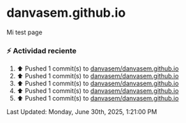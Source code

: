# danvasem.github.io
Mi test page

### :zap: Actividad reciente
<!--RECENT_ACTIVITY:start-->
1. ⬆️ Pushed 1 commit(s) to [danvasem/danvasem.github.io](https://github.com/danvasem/danvasem.github.io)<br>
2. ⬆️ Pushed 1 commit(s) to [danvasem/danvasem.github.io](https://github.com/danvasem/danvasem.github.io)<br>
3. ⬆️ Pushed 1 commit(s) to [danvasem/danvasem.github.io](https://github.com/danvasem/danvasem.github.io)<br>
4. ⬆️ Pushed 1 commit(s) to [danvasem/danvasem.github.io](https://github.com/danvasem/danvasem.github.io)<br>
5. ⬆️ Pushed 1 commit(s) to [danvasem/danvasem.github.io](https://github.com/danvasem/danvasem.github.io)<br>
<!--RECENT_ACTIVITY:end-->

<!--RECENT_ACTIVITY:last_update-->
Last Updated: Monday, June 30th, 2025, 1:21:00 PM
<!--RECENT_ACTIVITY:last_update_end-->
